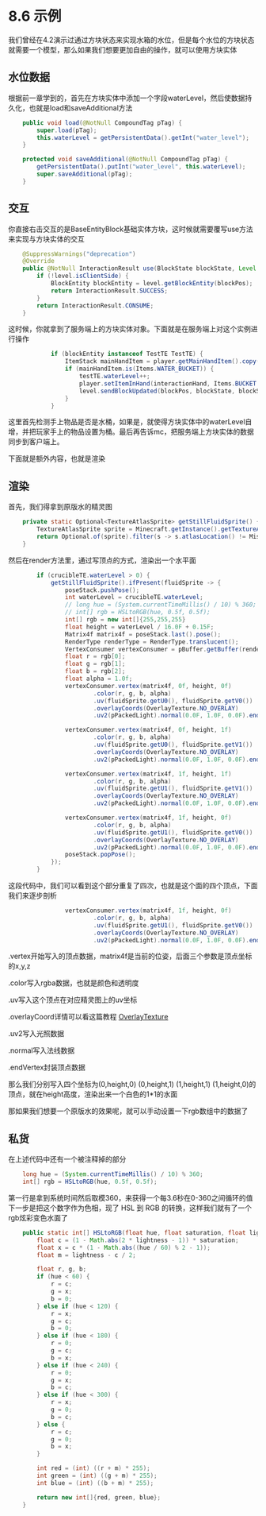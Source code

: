 # 8.6 示例

我们曾经在4.2演示过通过方块状态来实现水箱的水位，但是每个水位的方块状态就需要一个模型，那么如果我们想要更加自由的操作，就可以使用方块实体

## 水位数据

根据前一章学到的，首先在方块实体中添加一个字段waterLevel，然后使数据持久化，也就是load和saveAdditional方法

``` java
    public void load(@NotNull CompoundTag pTag) {
        super.load(pTag);
        this.waterLevel = getPersistentData().getInt("water_level");
    }

    protected void saveAdditional(@NotNull CompoundTag pTag) {
        getPersistentData().putInt("water_level", this.waterLevel);
        super.saveAdditional(pTag);
    }
```

## 交互

你直接右击交互的是BaseEntityBlock基础实体方块，这时候就需要覆写use方法来实现与方块实体的交互

``` java
    @SuppressWarnings("deprecation")
    @Override
    public @NotNull InteractionResult use(BlockState blockState, Level level, BlockPos blockPos, Player player, InteractionHand interactionHand, BlockHitResult result) {
        if (!level.isClientSide) {
            BlockEntity blockEntity = level.getBlockEntity(blockPos);
            return InteractionResult.SUCCESS;
        }
        return InteractionResult.CONSUME;
    }
```

这时候，你就拿到了服务端上的方块实体对象。下面就是在服务端上对这个实例进行操作

``` java
            if (blockEntity instanceof TestTE TestTE) {
                ItemStack mainHandItem = player.getMainHandItem().copy();
                if (mainHandItem.is(Items.WATER_BUCKET)) {
                    testTE.waterLevel++;
                    player.setItemInHand(interactionHand, Items.BUCKET.getDefaultInstance());
                    level.sendBlockUpdated(blockPos, blockState, blockState, Block.UPDATE_CLIENTS);
                }
            }
```

这里首先检测手上物品是否是水桶，如果是，就使得方块实体中的waterLevel自增，并把玩家手上的物品设置为桶。最后再告诉mc，把服务端上方块实体的数据同步到客户端上。

下面就是额外内容，也就是渲染

## 渲染

首先，我们得拿到原版水的精灵图

``` java
    private static Optional<TextureAtlasSprite> getStillFluidSprite() {
        TextureAtlasSprite sprite = Minecraft.getInstance().getTextureAtlas(InventoryMenu.BLOCK_ATLAS).apply(WATER_STILL);
        return Optional.of(sprite).filter(s -> s.atlasLocation() != MissingTextureAtlasSprite.getLocation());
    }
```

然后在render方法里，通过写顶点的方式，渲染出一个水平面

``` java
        if (crucibleTE.waterLevel > 0) {
            getStillFluidSprite().ifPresent(fluidSprite -> {
                poseStack.pushPose();
                int waterLevel = crucibleTE.waterLevel;
                // long hue = (System.currentTimeMillis() / 10) % 360;
                // int[] rgb = HSLtoRGB(hue, 0.5f, 0.5f);
                int[] rgb = new int[]{255,255,255}
                float height = waterLevel / 16.0F + 0.15F;
                Matrix4f matrix4f = poseStack.last().pose();
                RenderType renderType = RenderType.translucent();
                VertexConsumer vertexConsumer = pBuffer.getBuffer(renderType);
                float r = rgb[0];
                float g = rgb[1];
                float b = rgb[2];
                float alpha = 1.0f;
                vertexConsumer.vertex(matrix4f, 0f, height, 0f)
                        .color(r, g, b, alpha)
                        .uv(fluidSprite.getU0(), fluidSprite.getV0())
                        .overlayCoords(OverlayTexture.NO_OVERLAY)
                        .uv2(pPackedLight).normal(0.0F, 1.0F, 0.0F).endVertex();

                vertexConsumer.vertex(matrix4f, 0f, height, 1f)
                        .color(r, g, b, alpha)
                        .uv(fluidSprite.getU0(), fluidSprite.getV1())
                        .overlayCoords(OverlayTexture.NO_OVERLAY)
                        .uv2(pPackedLight).normal(0.0F, 1.0F, 0.0F).endVertex();

                vertexConsumer.vertex(matrix4f, 1f, height, 1f)
                        .color(r, g, b, alpha)
                        .uv(fluidSprite.getU1(), fluidSprite.getV1())
                        .overlayCoords(OverlayTexture.NO_OVERLAY)
                        .uv2(pPackedLight).normal(0.0F, 1.0F, 0.0F).endVertex();

                vertexConsumer.vertex(matrix4f, 1f, height, 0f)
                        .color(r, g, b, alpha)
                        .uv(fluidSprite.getU1(), fluidSprite.getV0())
                        .overlayCoords(OverlayTexture.NO_OVERLAY)
                        .uv2(pPackedLight).normal(0.0F, 1.0F, 0.0F).endVertex();
                poseStack.popPose();
            });
        }
```

这段代码中，我们可以看到这个部分重复了四次，也就是这个面的四个顶点，下面我们来逐步剖析
``` java
                vertexConsumer.vertex(matrix4f, 1f, height, 0f)
                        .color(r, g, b, alpha)
                        .uv(fluidSprite.getU1(), fluidSprite.getV0())
                        .overlayCoords(OverlayTexture.NO_OVERLAY)
                        .uv2(pPackedLight).normal(0.0F, 1.0F, 0.0F).endVertex();
```
.vertex开始写入的顶点数据，matrix4f是当前的位姿，后面三个参数是顶点坐标的x,y,z

.color写入rgba数据，也就是颜色和透明度

.uv写入这个顶点在对应精灵图上的uv坐标

.overlayCoord详情可以看这篇教程 [OverlayTexture](https://zomb-676.github.io/CobaltDocs/#/render/overlayTexture)

.uv2写入光照数据

.normal写入法线数据

.endVertex封装顶点数据

那么我们分别写入四个坐标为(0,height,0) (0,height,1) (1,height,1) (1,height,0)的顶点，就在height高度，渲染出来一个白色的1*1的水面

那如果我们想要一个原版水的效果呢，就可以手动设置一下rgb数组中的数据了

## 私货

在上述代码中还有一个被注释掉的部分
``` java
    long hue = (System.currentTimeMillis() / 10) % 360;
    int[] rgb = HSLtoRGB(hue, 0.5f, 0.5f);
```
第一行是拿到系统时间然后取模360，来获得一个每3.6秒在0-360之间循环的值
下一步是把这个数字作为色相，现了 HSL 到 RGB 的转换，这样我们就有了一个rgb炫彩变色水面了

``` java
    public static int[] HSLtoRGB(float hue, float saturation, float lightness) {
        float c = (1 - Math.abs(2 * lightness - 1)) * saturation;
        float x = c * (1 - Math.abs((hue / 60) % 2 - 1));
        float m = lightness - c / 2;

        float r, g, b;
        if (hue < 60) {
            r = c;
            g = x;
            b = 0;
        } else if (hue < 120) {
            r = x;
            g = c;
            b = 0;
        } else if (hue < 180) {
            r = 0;
            g = c;
            b = x;
        } else if (hue < 240) {
            r = 0;
            g = x;
            b = c;
        } else if (hue < 300) {
            r = x;
            g = 0;
            b = c;
        } else {
            r = c;
            g = 0;
            b = x;
        }

        int red = (int) ((r + m) * 255);
        int green = (int) ((g + m) * 255);
        int blue = (int) ((b + m) * 255);

        return new int[]{red, green, blue};
    }
```